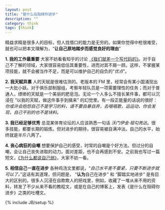 ```yaml
---
layout: post
title: "是什么在阻碍你进步"
description: ""
category: think
tags: [think]
---
```


精益求精是很多人的目标，但人找借口的能力是无穷的。如果你觉得中枪很难受，就也可以把本文理解为，“**让自己原地踏步而感觉良好的理由**”

**1. 我的工作最重要** 大家不妨看看知乎的讨论 [《我们就差一个写代码的》][zhihu]。对于自己不了解的领域，大家很容易低估其重要性，进而对其不屑一顾。这样，不掌握某项技能，就不会被当作不足，而是可以维护自己的自负的“*优点*”。

**2. 我天赋异禀** 人的天赋是很难估测的。老版本的 FM 里，经常会有某小国涌现出一大批小妖。对于俱乐部制服组，考察年轻队员是一项需要理性的任务；而对于普通人，缥缈的天赋是一个美丽的肥皂泡。无论一个人多么不擅长某件事，都可以沉浸在 “以我的天赋，做这件事手到擒来” 的幻觉里。有一段正能量的话说的很好：*你或许会抱怨自己不是学习的料，请不要自暴自弃，去唱唱歌，运运动，你会发现，自己干别的也不是块料。*

**3. 我已经足够优秀** 总混某体育论坛的人应该熟悉一句话 *沃门伊金·祖勾羌达*。很多技能，都要长期的锻炼。但对进步的期待，很容易被自满冲淡。自己的水平，始终就是半斤八两了。

**4. 丧心病狂的自嘲** 想要保护自己的感受，时常的自嘲是个好方法。但过分的自嘲，会让自己丧失进取的动力。面对差距，也不会再感到不安。之前我也写过一篇短文，[《为什么都说自己弱》][mine]，大家不妨一看。

**5. 相信自己一直在进步** 各种鸡汤文里都说，“*自己水平差不要紧，只要不断进步就可以了。*”这话有其道理，但问题是， “**认为**自己在进步” 和 “脚踏实地进步” 是有巨大的区别的。很多人沉浸在自欺欺人的把戏里，例如，收藏了一堆从来不用的资料，转发了不少从来不看的教程文，或是在自己的博客上，发表《是什么在阻碍你进步》之类的吐槽文。


[zhihu]: http://www.zhihu.com/question/22989105
[mine]: http://endle.gitcafe.com/2013/03/21/why-inferiority/


{% include JB/setup %}

